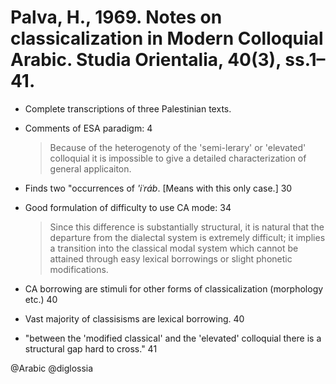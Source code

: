 # Palva, H., 1969. Notes on classicalization in Modern Colloquial Arabic.  Studia Orientalia, 40(3), ss.1–41.

- Complete transcriptions of three Palestinian texts.

- Comments of ESA paradigm: 4

    > Because of the heterogenoty of the 'semi-lerary' or 'elevated' colloquial it is impossible to give a detailed characterization of general applicaiton.

- Finds two "occurrences of *'iʿráb*. [Means with this only case.]  30

- Good formulation of difficulty to use CA mode: 34 

    > Since this difference is substantially structural, it is natural that the departure from the dialectal system is extremely difficult; it implies a transition into the classical modal system which cannot be attained through easy lexical borrowings or slight phonetic modifications.

- CA borrowing are stimuli for other forms of classicalization (morphology etc.) 40

- Vast majority of classisisms are lexical borrowing. 40

- "between the 'modified classical' and the 'elevated' colloquial there is a structural gap hard to cross." 41

@Arabic
@diglossia
